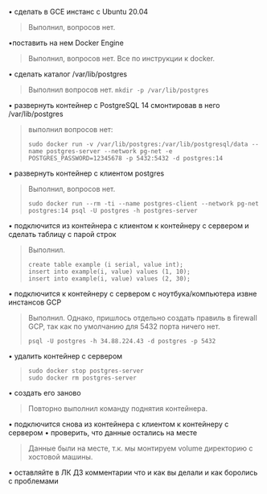 
• сделать в GCE инстанс с Ubuntu 20.04

> Выполнил, вопросов нет.

•поставить на нем Docker Engine 

> Выполнил, вопросов нет. Все по инструкции к docker.

• сделать каталог /var/lib/postgres 

> Выполнил вопросов нет. 
> `mkdir -p /var/lib/postgres`

• развернуть контейнер с PostgreSQL 14 смонтировав в него /var/lib/postgres
> выполнил вопросов нет:
> 
> `sudo docker run -v /var/lib/postgres:/var/lib/postgresql/data --name postgres-server --network pg-net -e POSTGRES_PASSWORD=12345678 -p 5432:5432 -d postgres:14`

• развернуть контейнер с клиентом postgres

> Выполнил, вопросов нет. 
> 
>     sudo docker run --rm -ti --name postgres-client --network pg-net postgres:14 psql -U postgres -h postgres-server

• подключится из контейнера с клиентом к контейнеру с сервером и сделать таблицу с парой строк 

> Выполнил.
> 
>     create table example (i serial, value int);
>     insert into example(i, value) values (1, 10);
>     insert into example(i, value) values (2, 30);

• подключится к контейнеру с сервером с ноутбука/компьютера извне инстансов GCP 

> Выполнил. Однако, пришлось отдельно создать правиль в firewall GCP, так
> как по умолчанию для 5432 порта ничего нет.
> 
> `psql -U postgres -h 34.88.224.43 -d postgres -p 5432`

• удалить контейнер с сервером 
>
>    `sudo docker stop postgres-server`    
>    `sudo docker rm postgres-server`

• создать его заново

> Повторно выполнил команду поднятия контейнера.

• подключится снова из контейнера с клиентом к контейнеру с сервером 
• проверить, что данные остались на месте 

> Данные были на месте, т.к. мы монтируем volume директорию с хостовой машины.

 
• оставляйте в ЛК ДЗ комментарии что и как вы делали и как боролись с проблемами
